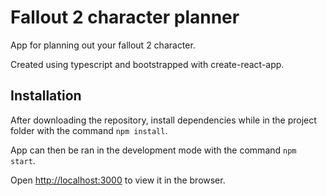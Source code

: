 # Fallout 2 character planner

App for planning out your fallout 2 character.

Created using typescript and bootstrapped with create-react-app.

## Installation

After downloading the repository, install dependencies while in the project folder with the command `npm install`.

App can then be ran in the development mode with the command `npm start`.

Open [http://localhost:3000](http://localhost:3000) to view it in the browser.